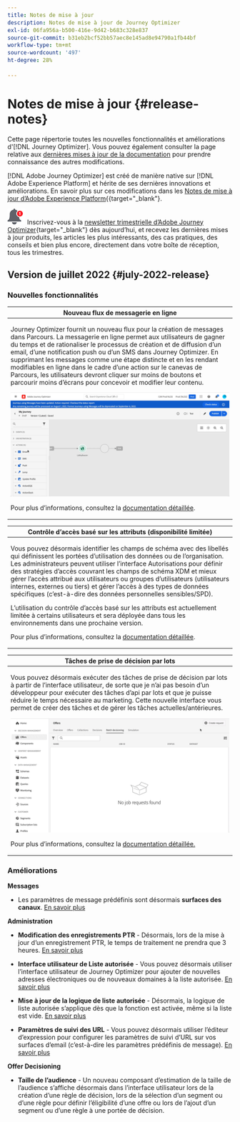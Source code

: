 ```yaml
---
title: Notes de mise à jour
description: Notes de mise à jour de Journey Optimizer
exl-id: 06fa956a-b500-416e-9d42-b683c328e837
source-git-commit: b31eb2bcf52bb57aec8e145ad8e94790a1fb44bf
workflow-type: tm+mt
source-wordcount: '497'
ht-degree: 28%

---
```


# Notes de mise à jour {#release-notes}

Cette page répertorie toutes les nouvelles fonctionnalités et améliorations d&#39;[!DNL Journey Optimizer]. Vous pouvez également consulter la page relative aux [dernières mises à jour de la documentation](documentation-updates.md) pour prendre connaissance des autres modifications.

[!DNL Adobe Journey Optimizer] est créé de manière native sur [!DNL Adobe Experience Platform] et hérite de ses dernières innovations et améliorations. En savoir plus sur ces modifications dans les [Notes de mise à jour d’Adobe Experience Platform](https://experienceleague.adobe.com/docs/experience-platform/release-notes/latest.html?lang=fr){{target=&quot;_blank&quot;}.

![Newsletter](../assets/do-not-localize/nl-icon.png) Inscrivez-vous à la [newsletter trimestrielle d’Adobe Journey Optimizer](https://www.adobe.com/subscription/Adobe_Journey_Optimizer_NL.html){target=&quot;_blank&quot;} dès aujourd’hui, et recevez les dernières mises à jour produits, les articles les plus intéressants, des cas pratiques, des conseils et bien plus encore, directement dans votre boîte de réception, tous les trimestres.

## Version de juillet 2022 {#july-2022-release}

### Nouvelles fonctionnalités

<table>
<thead>
<tr>
<th><strong>Nouveau flux de messagerie en ligne</strong><br/></th>
</tr>
</thead>
<tbody>
<tr>
<td>
<p>Journey Optimizer fournit un nouveau flux pour la création de messages dans Parcours. La messagerie en ligne permet aux utilisateurs de gagner du temps et de rationaliser le processus de création et de diffusion d’un email, d’une notification push ou d’un SMS dans Journey Optimizer. En supprimant les messages comme une étape distincte et en les rendant modifiables en ligne dans le cadre d’une action sur le canevas de Parcours, les utilisateurs devront cliquer sur moins de boutons et parcourir moins d’écrans pour concevoir et modifier leur contenu.</p>
<img src="assets/do-not-localize/inline.gif"/>
<p>Pour plus d’informations, consultez la <a href="../messages/get-started-content.md">documentation détaillée</a>.</p>
</td>
</tr>
</tbody>
</table>


<table>
<thead>
<tr>
<th><strong>Contrôle d’accès basé sur les attributs (disponibilité limitée)</strong><br/></th>
</tr>
</thead>
<tbody>
<tr>
<td>
<p>Vous pouvez désormais identifier les champs de schéma avec des libellés qui définissent les portées d’utilisation des données ou de l’organisation. Les administrateurs peuvent utiliser l’interface Autorisations pour définir des stratégies d’accès couvrant les champs de schéma XDM et mieux gérer l’accès attribué aux utilisateurs ou groupes d’utilisateurs (utilisateurs internes, externes ou tiers) et gérer l’accès à des types de données spécifiques (c’est-à-dire des données personnelles sensibles/SPD).</p>
<p>L’utilisation du contrôle d’accès basé sur les attributs est actuellement limitée à certains utilisateurs et sera déployée dans tous les environnements dans une prochaine version.</p>
<p>Pour plus d’informations, consultez la <a href="../administration/attribute-based-access.md">documentation détaillée</a>.</p>
</td>
</tr>
</tbody>
</table>

<table>
<thead>
<tr>
<th><strong>Tâches de prise de décision par lots</strong><br/></th>
</tr>
</thead>
<tbody>
<tr>
<td>
<p>Vous pouvez désormais exécuter des tâches de prise de décision par lots à partir de l’interface utilisateur, de sorte que je n’ai pas besoin d’un développeur pour exécuter des tâches d’api par lots et que je puisse réduire le temps nécessaire au marketing. Cette nouvelle interface vous permet de créer des tâches et de gérer les tâches actuelles/antérieures.</p>
<img src="assets/do-not-localize/batch.gif"/>
<p>Pour plus d’informations, consultez la <a href="../offers/batch-delivery.md">documentation détaillée.</p>
</td>
</tr>
</tbody>
</table>

<!--
<table>
<thead>
<tr>
<th><strong>Automatically use the best performing offer in your decisions (limited availability)</strong><br/></th>
</tr>
</thead>
<tbody>
<tr>
<td>
<p>You can now use personalized optimization model systems in Decision Management. This new type of model allows you to optimize and personalize offers based on segments and offer performance.</p>
<p>The use of personalized optimization AI models is currently restricted to selected users, and will be deployed to all environments in a future release.</p>
<img src="assets/do-not-localize/ai-ranking.gif"/>
<p>For more information, refer to the detailed documentation.</p>
</td>
</tr>
</tbody>
</table>
-->

### Améliorations

<!--
**Journeys**

* **Ending a journey** - In the journey canvas, the **End** activity has been removed from the palette. End tags are now added by default at the end of each path and cannot be removed. This improvement allows better reporting of where a customer dropped out of the journey, without any action from the user.
-->

**Messages**

* Les paramètres de message prédéfinis sont désormais **surfaces des canaux**. [En savoir plus](../configuration/channel-surfaces.md)

**Administration**

* **Modification des enregistrements PTR** - Désormais, lors de la mise à jour d’un enregistrement PTR, le temps de traitement ne prendra que 3 heures. [En savoir plus](../configuration/ptr-records.md#processing)

* **Interface utilisateur de Liste autorisée** - Vous pouvez désormais utiliser l’interface utilisateur de Journey Optimizer pour ajouter de nouvelles adresses électroniques ou de nouveaux domaines à la liste autorisée. [En savoir plus](../configuration/allow-list.md)

* **Mise à jour de la logique de liste autorisée** - Désormais, la logique de liste autorisée s’applique dès que la fonction est activée, même si la liste est vide. [En savoir plus](../configuration/allow-list.md#logic)

* **Paramètres de suivi des URL** - Vous pouvez désormais utiliser l’éditeur d’expression pour configurer les paramètres de suivi d’URL sur vos surfaces d’email (c’est-à-dire les paramètres prédéfinis de message). [En savoir plus](../configuration/email-settings.md#url-tracking)

**Offer Decisioning**

* **Taille de l’audience** - Un nouveau composant d’estimation de la taille de l’audience s’affiche désormais dans l’interface utilisateur lors de la création d’une règle de décision, lors de la sélection d’un segment ou d’une règle pour définir l’éligibilité d’une offre ou lors de l’ajout d’un segment ou d’une règle à une portée de décision.
